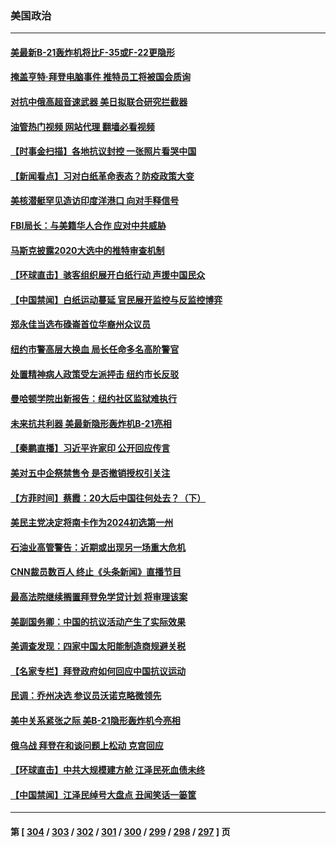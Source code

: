 ### 美国政治
---
#### [美最新B-21轰炸机将比F-35或F-22更隐形](../../pages/ncid1078159/n13878027.md?12042045) 
#### [掩盖亨特·拜登电脑事件 推特员工将被国会质询](../../pages/ncid1078159/n13878119.md?12042045) 
#### [对抗中俄高超音速武器 美日拟联合研究拦截器](../../pages/ncid1078159/n13878095.md?12042045) 
#### [油管热门视频 网站代理 翻墙必看视频](http://138.2.39.72:81/youtube.html?epic-marker?12042045)
#### [【时事金扫描】各地抗议封控 一张照片看哭中国](../../pages/ncid1078159/n13878025.md?12042045) 
#### [【新闻看点】习对白纸革命表态？防疫政策大变](../../pages/ncid1078159/n13877672.md?12042045) 
#### [美核潜艇罕见造访印度洋港口 向对手释信号](../../pages/ncid1078159/n13878029.md?12042045) 
#### [FBI局长：与美籍华人合作 应对中共威胁](../../pages/ncid1078159/n13877934.md?12042045) 
#### [马斯克披露2020大选中的推特审查机制](../../pages/ncid1078159/n13877927.md?12042045) 
#### [【环球直击】骇客组织展开白纸行动 声援中国民众](../../pages/ncid1078159/n13877676.md?12042045) 
#### [【中国禁闻】白纸运动蔓延 官民展开监控与反监控博弈](../../pages/ncid1078159/n13877692.md?12042045) 
#### [郑永佳当选布碌崙首位华裔州众议员](../../pages/ncid1078159/n13877794.md?12042045) 
#### [纽约市警高层大换血 局长任命多名高阶警官](../../pages/ncid1078159/n13877809.md?12042045) 
#### [处置精神病人政策受左派抨击 纽约市长反驳](../../pages/ncid1078159/n13877775.md?12042045) 
#### [曼哈顿学院出新报告：纽约社区监狱难执行](../../pages/ncid1078159/n13877779.md?12042045) 
#### [未来抗共利器 美最新隐形轰炸机B-21亮相](../../pages/ncid1078159/n13877758.md?12042045) 
#### [【秦鹏直播】习近平许家印 公开回应传言](../../pages/ncid1078159/n13877696.md?12042045) 
#### [美对五中企祭禁售令 是否撤销授权引关注](../../pages/ncid1078159/n13877620.md?12042045) 
#### [【方菲时间】蔡霞：20大后中国往何处去？（下）](../../pages/ncid1078159/n13877445.md?12042045) 
#### [美民主党决定将南卡作为2024初选第一州](../../pages/ncid1078159/n13877665.md?12042045) 
#### [石油业高管警告：近期或出现另一场重大危机](../../pages/ncid1078159/n13877695.md?12042045) 
#### [CNN裁员数百人 终止《头条新闻》直播节目](../../pages/ncid1078159/n13877643.md?12042045) 
#### [最高法院继续搁置拜登免学贷计划 将审理该案](../../pages/ncid1078159/n13877693.md?12042045) 
#### [美副国务卿：中国的抗议活动产生了实际效果](../../pages/ncid1078159/n13877653.md?12042045) 
#### [美调查发现：四家中国太阳能制造商规避关税](../../pages/ncid1078159/n13877642.md?12042045) 
#### [【名家专栏】拜登政府如何回应中国抗议运动](../../pages/ncid1078159/n13877490.md?12042045) 
#### [民调：乔州决选 参议员沃诺克略微领先](../../pages/ncid1078159/n13877566.md?12042045) 
#### [美中关系紧张之际 美B-21隐形轰炸机今亮相](../../pages/ncid1078159/n13877576.md?12042045) 
#### [俄乌战 拜登在和谈问题上松动 克宫回应](../../pages/ncid1078159/n13877463.md?12042045) 
#### [【环球直击】中共大规模建方舱 江泽民死血债未终](../../pages/ncid1078159/n13876992.md?12042045) 
#### [【中国禁闻】江泽民绰号大盘点 丑闻笑话一篓筐](../../pages/ncid1078159/n13876998.md?12042045) 

---
#### 第 [ [304](./304.md?12042045) / [303](./303.md?12042045) / [302](./302.md?12042045) / [301](./301.md?12042045) / [300](./300.md?12042045) / [299](./299.md?12042045) / [298](./298.md?12042045) / [297](./297.md?12042045) ] 页
